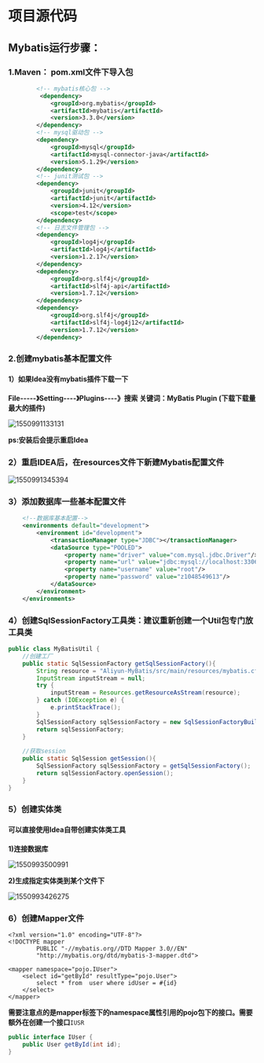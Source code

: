 # 项目源代码







## Mybatis运行步骤：

### 1.Maven： pom.xml文件下导入包

```xml
        <!-- mybatis核心包 -->
         <dependency>
            <groupId>org.mybatis</groupId>
            <artifactId>mybatis</artifactId>
            <version>3.3.0</version>
        </dependency>
        <!-- mysql驱动包 -->
        <dependency>
            <groupId>mysql</groupId>
            <artifactId>mysql-connector-java</artifactId>
            <version>5.1.29</version>
        </dependency>
        <!-- junit测试包 -->
        <dependency>
            <groupId>junit</groupId>
            <artifactId>junit</artifactId>
            <version>4.12</version>
            <scope>test</scope>
        </dependency>
        <!-- 日志文件管理包 -->
        <dependency>
            <groupId>log4j</groupId>
            <artifactId>log4j</artifactId>
            <version>1.2.17</version>
        </dependency>
        <dependency>
            <groupId>org.slf4j</groupId>
            <artifactId>slf4j-api</artifactId>
            <version>1.7.12</version>
        </dependency>
        <dependency>
            <groupId>org.slf4j</groupId>
            <artifactId>slf4j-log4j12</artifactId>
            <version>1.7.12</version>
        </dependency>
```

### 2.创建mybatis基本配置文件

#### 1）如果Idea没有mybatis插件下载一下

**File-----》Setting----》Plugins----》搜索 关键词：MyBatis Plugin  (下载下载量最大的插件)**

![1550991133131](C:\Users\Administrator\AppData\Roaming\Typora\typora-user-images\1550991133131.png)

**ps:安装后会提示重启Idea**

### 2）重启IDEA后，在resources文件下新建Mybatis配置文件

![1550991345394](C:\Users\Administrator\AppData\Roaming\Typora\typora-user-images\1550991345394.png)

### 3）添加数据库一些基本配置文件

```xml
    <!--数据库基本配置-->
    <environments default="development">
        <environment id="development">
            <transactionManager type="JDBC"></transactionManager>
            <dataSource type="POOLED">
                <property name="driver" value="com.mysql.jdbc.Driver"/>
                <property name="url" value="jdbc:mysql://localhost:3306/learndb"/>
                <property name="username" value="root"/>
                <property name="password" value="z1048549613"/>
            </dataSource>
        </environment>
    </environments>
```

### 4）创建SqlSessionFactory工具类：建议重新创建一个Util包专门放工具类

```java
public class MyBatisUtil {
    //创建工厂
    public static SqlSessionFactory getSqlSessionFactory(){
        String resource = "Aliyun-MyBatis/src/main/resources/mybatis.cfg.xml";
        InputStream inputStream = null;
        try {
            inputStream = Resources.getResourceAsStream(resource);
        } catch (IOException e) {
            e.printStackTrace();
        }
        SqlSessionFactory sqlSessionFactory = new SqlSessionFactoryBuilder().build(inputStream);
        return sqlSessionFactory;
    }
    
    //获取session
    public static SqlSession getSession(){
        SqlSessionFactory sqlSessionFactory = getSqlSessionFactory();
        return sqlSessionFactory.openSession();
    }
}
```

### 5）创建实体类

#### 可以直接使用Idea自带创建实体类工具

**1)连接数据库**

![1550993500991](C:\Users\Administrator\AppData\Roaming\Typora\typora-user-images\1550993500991.png)

**2)生成指定实体类到某个文件下**

![1550993426275](C:\Users\Administrator\AppData\Roaming\Typora\typora-user-images\1550993426275.png)

### 6）创建Mapper文件

```xml-dtd
<?xml version="1.0" encoding="UTF-8"?>
<!DOCTYPE mapper
        PUBLIC "-//mybatis.org//DTD Mapper 3.0//EN"
        "http://mybatis.org/dtd/mybatis-3-mapper.dtd">

<mapper namespace="pojo.IUser">
    <select id="getById" resultType="pojo.User">
        select * from  user where idUser = #{id}
    </select>
</mapper>
```

**需要注意点的是mapper标签下的namespace属性引用的pojo包下的接口。需要额外在创建一个接口**`IUSR`

```java
public interface IUser {
    public User getById(int id);
}
```

